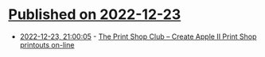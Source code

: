 # [Published on 2022-12-23](index.md)

* [2022-12-23, 21:00:05](https://news.ycombinator.com/item?id=34110558) - [The Print Shop Club – Create Apple II Print Shop printouts on-line](https://theprintshop.club/)
